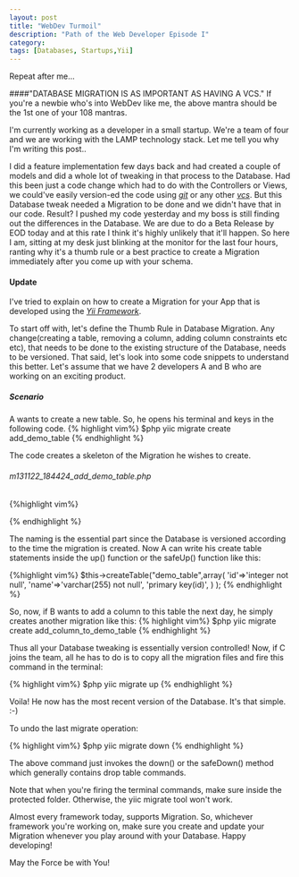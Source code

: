 ```yaml
---
layout: post
title: "WebDev Turmoil"
description: "Path of the Web Developer Episode I"
category:
tags: [Databases, Startups,Yii]
---
```


Repeat after me...

####"DATABASE MIGRATION IS AS IMPORTANT AS HAVING A VCS."
If you're a newbie who's into WebDev like me, the above mantra should be the 1st one of your 108 mantras. 

I'm currently working as a developer in a small startup. We're a team of four and we are working with the LAMP technology stack. Let me tell you why I'm writing this post..

I did a feature implementation few days back and had created a couple of models and did a whole lot of tweaking in that process to the Database. Had this been just a code change which had to do with the Controllers or Views, we could've easily version-ed the code using *[git](http://git-scm.com/)* or any other *[vcs](http://en.wikipedia.org/wiki/Revision_control)*. But this Database tweak needed a Migration to be done and we didn't have that in our code. Result? I pushed my code yesterday and my boss is still finding out the differences in the Database. We are due to do a Beta Release by EOD today and at this rate I think it's highly unlikely that it'll happen. So here I am, sitting at my desk just blinking at the monitor for the last four hours, ranting why it's a thumb rule or a best practice to create a Migration immediately after you come up with your schema.

#### Update

I've tried to explain on how to create a Migration for your App that is developed using the *[Yii Framework](www.yiiframework.com)*.

To start off with, let's define the Thumb Rule in Database Migration. Any change(creating a table, removing a column, adding column constraints etc etc), that needs to be done to the existing structure of the Database, needs to be versioned. That said, let's look into some code snippets to understand this better. Let's assume that we have 2 developers A and B who are working on an exciting product. 

##### Scenario

A wants to create a new table. So, he opens his terminal and keys in the following code.
{% highlight vim%}
$php yiic migrate create add_demo_table
{% endhighlight %}

The code creates a skeleton of the Migration he wishes to create.

###### m131122_184424_add_demo_table.php

{%highlight vim%}
<?php
class m131122_184424_add_demo_table extends CDbMigration
{
	public function up()
	{
	}

	public function down()
	{
		echo "m131122_184424_add_demo_table does not support migration down.\n";
		return false;
	}

	/*
	// Use safeUp/safeDown to do migration with transaction
	public function safeUp()
	{
	}

	public function safeDown()
	{
	}
	*/
}
?>
{% endhighlight %}

The naming is the essential part since the Database is versioned according to the time the migration is created. Now A can write his create table statements inside the up() function or the safeUp() function like this:

{%highlight vim%}
$this->createTable("demo_table",array(
	'id'=>'integer not null',
	'name'=>'varchar(255) not null',
	'primary key(id)',
	)
);
{% endhighlight %}

So, now, if B wants to add a column to this table the next day, he simply creates another migration like this:
{% highlight vim%}
$php yiic migrate create add_column_to_demo_table
{% endhighlight %}

Thus all your Database tweaking is essentially version controlled! Now, if C joins the team, all he has to do is to copy all the migration files
and fire this command in the terminal:

{% highlight vim%}
$php yiic migrate up
{% endhighlight %}

Voila! He now has the most recent version of the Database. It's that simple. :-)

To undo the last migrate operation:

{% highlight vim%}
$php yiic migrate down
{% endhighlight %}

The above command just invokes the down() or the safeDown() method which generally contains drop table commands.

Note that when you're firing the terminal commands, make sure inside the protected folder. Otherwise, the yiic migrate tool won't work.

Almost every framework today, supports Migration. So, whichever framework you're working on, make sure you create and update your Migration whenever you play around with your Database. Happy developing!  

May the Force be with You!